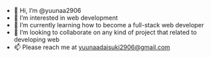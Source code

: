 - 👋 Hi, I’m @yuunaa2906
- 👀 I’m interested in web development
- 🌱 I’m currently learning how to become a full-stack web developer
- 💞️ I’m looking to collaborate on any kind of project that related to developing web
- 📫 Please reach me at yuunaadaisuki2906@gmail.com

<!---
yuunaa2906/yuunaa2906 is a ✨ special ✨ repository because its `README.md` (this file) appears on your GitHub profile.
You can click the Preview link to take a look at your changes.
--->
